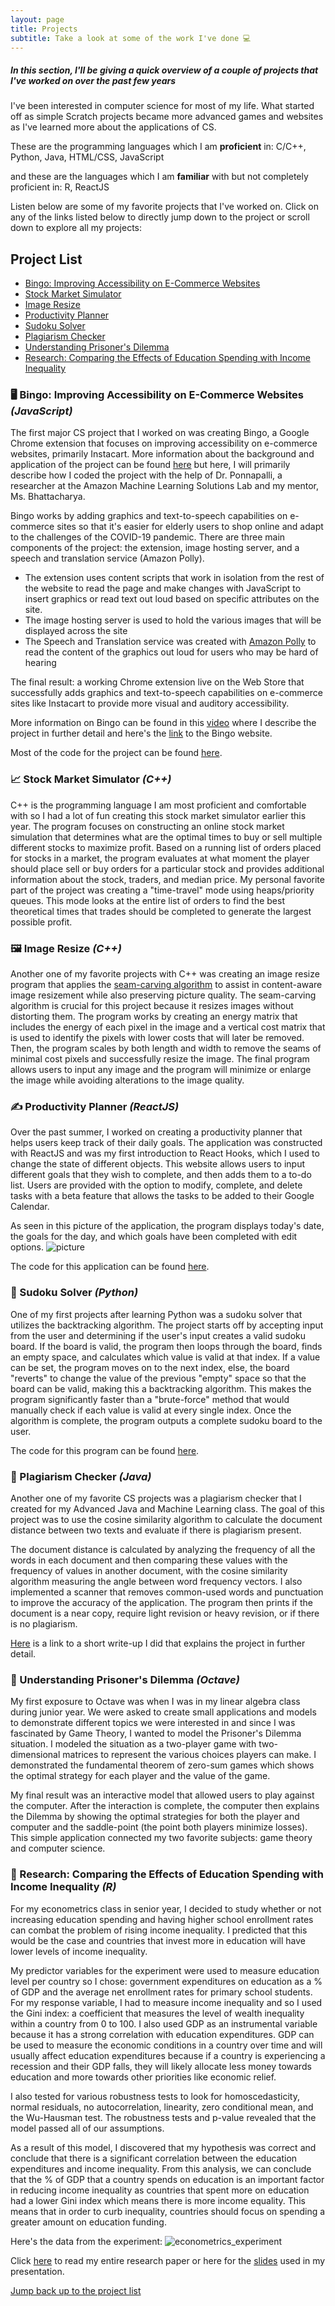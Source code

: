 ```yaml
---
layout: page
title: Projects
subtitle: Take a look at some of the work I've done 💻
---
```


##### *In this section, I'll be giving a quick overview of a couple of projects that I've worked on over the past few years* 

I've been interested in computer science for most of my life. What started off as simple Scratch projects became more advanced games and websites as I've learned more about the applications of CS. 

These are the programming languages which I am **proficient** in: C/C++, Python, Java, HTML/CSS, JavaScript

and these are the languages which I am **familiar** with but not completely proficient in: 
R, ReactJS 

Listen below are some of my favorite projects that I've worked on. Click on any of the links listed below to directly jump down to the project or scroll down to explore all my projects:

## Project List <a name="top"></a>
- [Bingo: Improving Accessibility on E-Commerce Websites](#bingo)
- [Stock Market Simulator](#stock)
- [Image Resize](#image)
- [Productivity Planner](#planner)
- [Sudoku Solver](#sudoku)
- [Plagiarism Checker](#plagiarism)
- [Understanding Prisoner's Dilemma](#linal)
- [Research: Comparing the Effects of Education Spending with Income Inequality](#econometrics)


  
### 🖥️ Bingo: Improving Accessibility on E-Commerce Websites *(JavaScript)* <a name="bingo"></a>

The first major CS project that I worked on was creating Bingo, a Google Chrome extension that focuses on improving accessibility on e-commerce websites, primarily Instacart. More information about the background and application of the project can be found [here](https://ronithgan.github.io/experience/) but here, I will primarily describe how I coded the project with the help of Dr. Ponnapalli, a researcher at the Amazon Machine Learning Solutions Lab and my mentor, Ms. Bhattacharya. 

Bingo works by adding graphics and text-to-speech capabilities on e-commerce sites so that it's easier for elderly users to shop online and adapt to the challenges of the COVID-19 pandemic. There are three main components of the project: the extension, image hosting server, and a speech and translation service (Amazon Polly). 
- The extension uses content scripts that work in isolation from the rest of the website to read the page and make changes with JavaScript to insert graphics or read text out loud based on specific attributes on the site.
- The image hosting server is used to hold the various images that will be displayed across the site
- The Speech and Translation service was created with [Amazon Polly](https://aws.amazon.com/polly/) to read the content of the graphics out loud for users who may be hard of hearing

The final result: a working Chrome extension live on the Web Store that successfully adds graphics and text-to-speech capabilities on e-commerce sites like Instacart to provide more visual and auditory accessibility.

More information on Bingo can be found in this [video](https://www.youtube.com/watch?v=syo0btreEqM) where I describe the project in further detail and here's the [link](https://getbingo.unicornplatform.page/) to the Bingo website.

Most of the code for the project can be found [here](https://github.com/ronithgan/Bingo).


### 📈 Stock Market Simulator *(C++)* <a name="stock"></a>

C++ is the programming language I am most proficient and comfortable with so I had a lot of fun creating this stock market simulator earlier this year. The program focuses on constructing an online stock market simulation that determines what are the optimal times to buy or sell multiple different stocks to maximize profit. Based on a running list of orders placed for stocks in a market, the program evaluates at what moment the player should place sell or buy orders for a particular stock and provides additional information about the stock, traders, and median price. My personal favorite part of the project was creating a "time-travel" mode using heaps/priority queues. This mode looks at the entire list of orders to find the best theoretical times that trades should be completed to generate the largest possible profit. 

### 🖼️ Image Resize *(C++)* <a name="image"></a>

Another one of my favorite projects with C++ was creating an image resize program that applies the [seam-carving algorithm](https://www.analyticsvidhya.com/blog/2020/09/seam-carving-algorithm-a-seemingly-impossible-way-to-resize-an-image/) to assist in content-aware image resizement while also preserving picture quality. The seam-carving algorithm is crucial for this project because it resizes images without distorting them. The program works by creating an energy matrix that includes the energy of each pixel in the image and a vertical cost matrix that is used to identify the pixels with lower costs that will later be removed. Then, the program scales by both length and width to remove the seams of minimal cost pixels and successfully resize the image. The final program allows users to input any image and the program will minimize or enlarge the image while avoiding alterations to the image quality.

### ✍️ Productivity Planner *(ReactJS)* <a name="planner"></a>

Over the past summer, I worked on creating a productivity planner that helps users keep track of their daily goals. The application was constructed with ReactJS and was my first introduction to React Hooks, which I used to change the state of different objects. This website allows users to input different goals that they wish to complete, and then adds them to a to-do list. Users are provided with the option to modify, complete, and delete tasks with a beta feature that allows the tasks to be added to their Google Calendar. 

As seen in this picture of the application, the program displays today's date, the goals for the day, and which goals have been completed with edit options.
![picture](prodplannerss.png)

The code for this application can be found [here](https://github.com/ronithgan/ProductivityPlanner).


### 💭 Sudoku Solver *(Python)* <a name="sudoku"></a>

One of my first projects after learning Python was a sudoku solver that utilizes the backtracking algorithm. The project starts off by accepting input from the user and determining if the user's input creates a valid sudoku board. If the board is valid, the program then loops through the board, finds an empty space, and calculates which value is valid at that index. If a value can be set, the program moves on to the next index, else, the board "reverts" to change the value of the previous "empty" space so that the board can be valid, making this a backtracking algorithm. This makes the program significantly faster than a "brute-force" method that would manually check if each value is valid at every single index. Once the algorithm is complete, the program outputs a complete sudoku board to the user.

The code for this program can be found [here](https://github.com/ronithgan/SudokuSolver).


### 📝 Plagiarism Checker *(Java)* <a name="plagiarism"></a>

Another one of my favorite CS projects was a plagiarism checker that I created for my Advanced Java and Machine Learning class. The goal of this project was to use the cosine similarity algorithm to calculate the document distance between two texts and evaluate if there is plagiarism present.

The document distance is calculated by analyzing the frequency of all the words in each document and then comparing these values with the frequency of values in another document, with the cosine similarity algorithm measuring the angle between word frequency vectors. I also implemented a scanner that removes common-used words and punctuation to improve the accuracy of the application. The program then prints if the document is a near copy, require light revision or heavy revision, or if there is no plagiarism.

[Here](https://docs.google.com/document/d/1JBMZ0zBstOnw2dwDTyu1K7rgoM4X6Nv5i5L9oHhuKgA/edit?usp=sharing) is a link to a short write-up I did that explains the project in further detail.


### 🥇 Understanding Prisoner's Dilemma *(Octave)* <a name="linal"></a>

My first exposure to Octave was when I was in my linear algebra class during junior year. We were asked to create small applications and models to demonstrate different topics we were interested in and since I was fascinated by Game Theory, I wanted to model the Prisoner's Dilemma situation. I modeled the situation as a two-player game with two-dimensional matrices to represent the various choices players can make. I demonstrated the fundamental theorem of zero-sum games which shows the optimal strategy for each player and the value of the game. 

My final result was an interactive model that allowed users to play against the computer. After the interaction is complete, the computer then explains the Dilemma by showing the optimal strategies for both the player and computer and the saddle-point (the point both players minimize losses). This simple application connected my two favorite subjects: game theory and computer science.


### 🏫 Research: Comparing the Effects of Education Spending with Income Inequality *(R)* <a name="econometrics"></a>

For my econometrics class in senior year, I decided to study whether or not increasing education spending and having higher school enrollment rates can combat the problem of rising income inequality. I predicted that this would be the case and countries that invest more in education will have lower levels of income inequality.

My predictor variables for the experiment were used to measure education level per country so I chose: government expenditures on education as a % of GDP and the average net enrollment rates for primary school students. For my response variable, I had to measure income inequality and so I used the Gini index: a coefficient that measures the level of wealth inequality within a country from 0 to 100. I also used GDP as an instrumental variable because it has a strong correlation with education expenditures. GDP can be used to measure the economic conditions in a country over time and will usually affect education expenditures because if a country is experiencing a recession and their GDP falls, they will likely allocate less money towards education and more towards other priorities like economic relief. 

I also tested for various robustness tests to look for homoscedasticity, normal residuals, no autocorrelation, linearity, zero conditional mean, and the Wu-Hausman test. The robustness tests and p-value revealed that the model passed all of our assumptions.

As a result of this model, I discovered that my hypothesis was correct and conclude that there is a significant correlation between the education expenditures and income inequality. From this analysis, we can conclude that the % of GDP that a country spends on education is an important factor in reducing income inequality as countries that spent more on education had a lower Gini index which means there is more income equality. This means that in order to curb inequality, countries should focus on spending a greater amount on education funding.

Here's the data from the experiment: 
![econometrics_experiment](https://ronithgan.github.io/econometricsGraph.jpg)

Click [here](https://docs.google.com/document/d/133ZyLg-5mtxDCEb1ZyUrMotajZ8LEH9vqcN7NF-hNgM/edit?usp=sharing) to read my entire research paper or here for the [slides](https://docs.google.com/presentation/d/1UG7hoJBA9HGMhtR8l37qlz0wCWLZz2lvYpNXcmxhOYE/edit?usp=sharing) used in my presentation.
  
[Jump back up to the project list](#top)


